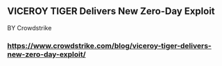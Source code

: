 ## VICEROY TIGER  Delivers New Zero-Day Exploit
BY Crowdstrike
### https://www.crowdstrike.com/blog/viceroy-tiger-delivers-new-zero-day-exploit/
